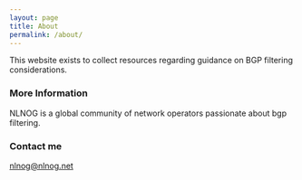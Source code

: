 ```yaml
---
layout: page
title: About
permalink: /about/
---
```


This website exists to collect resources regarding guidance on BGP filtering considerations.

### More Information

NLNOG is a global community of network operators passionate about bgp filtering.

### Contact me

[nlnog@nlnog.net](mailto:nlnog@nlnog.net)
